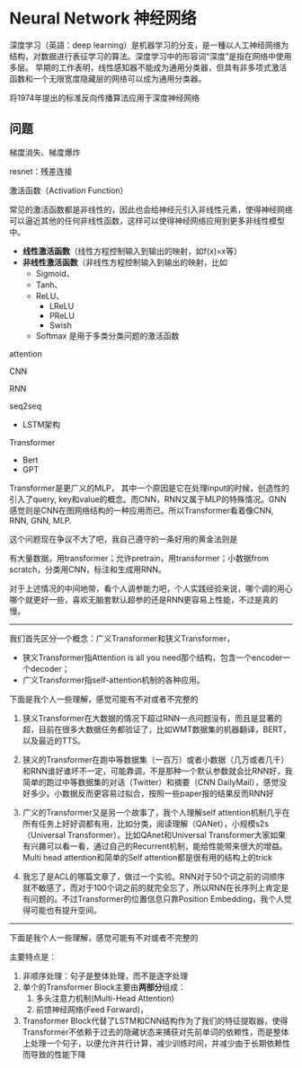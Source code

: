 # Neural Network 神经网络

深度学习（英語：deep learning）是机器学习的分支，是一種以人工神经网络为结构，对数据进行表征学习的算法。深度学习中的形容词“深度”是指在网络中使用多层。 早期的工作表明，线性感知器不能成为通用分类器，但具有非多项式激活函数和一个无限宽度隐藏层的网络可以成为通用分类器。

将1974年提出的标准反向传播算法应用于深度神经网络


## 问题

梯度消失、梯度爆炸

resnet：残差连接

激活函数（Activation Function）

常见的激活函数都是非线性的，因此也会给神经元引入非线性元素，使得神经网络可以逼近其他的任何非线性函数，这样可以使得神经网络应用到更多非线性模型中。

- **线性激活函数**（线性方程控制输入到输出的映射，如f(x)=x等）
- **非线性激活函数**（非线性方程控制输入到输出的映射，比如
  - Sigmoid、
  - Tanh、
  - ReLU、
    - LReLU
    - PReLU
    - Swish
  - Softmax 是用于多类分类问题的激活函数

attention

CNN

RNN

seq2seq

- LSTM架构

Transformer

- Bert
- GPT

Transformer是更广义的MLP， 其中一个原因是它在处理input的时候，创造性的引入了query, key和value的概念。而CNN，RNN又属于MLP的特殊情况。GNN感觉则是CNN在图网络结构的一种应用而已。所以Transformer看着像CNN, RNN, GNN, MLP.

这个问题现在争议不大了吧，我自己遵守的一条好用的黄金法则是

有大量数据，用transformer；允许pretrain，用transformer；小数据from scratch，分类用CNN，标注和生成用RNN。

对于上述情况的中间地带，看个人调参能力吧，个人实践经验来说，哪个调的用心哪个就更好一些，喜欢无脑套默认超参的还是RNN更容易上性能，不过是真的慢。

---

我们首先区分一个概念：广义Transformer和狭义Transformer，

- 狭义Transformer指Attention is all you need那个结构，包含一个encoder一个decoder；
- 广义Transformer指self-attention机制的各种应用。

下面是我个人一些理解，感觉可能有不对或者不完整的

1. 狭义Transformer在大数据的情况下超过RNN一点问题没有，而且是显著的超，目前在很多大数据任务都验证了，比如WMT数据集的机器翻译，BERT，以及最近的TTS。

2. 狭义的Transformer在跑中等数据集（一百万）或者小数据（几万或者几千）和RNN谁好谁坏不一定，可能靠调，不是那种一个默认参数就会比RNN好，我简单的跑过中等数据集的对话（Twitter）和摘要（CNN DailyMail），感觉没好多少。小数据反而更容易过拟合，按照一些paper报的结果反而RNN好

3. 广义的Transformer又是另一个故事了，我个人理解self attention机制几乎在所有任务上好好调都有用，比如分类，阅读理解（QANet），小规模s2s（Universal Transformer）。比如QAnet和Universal Transformer大家如果有兴趣可以看一看，通过自己的Recurrent机制，能给性能带来很大的增益。Multi head attention和简单的Self attention都是很有用的结构上的trick

4. 我忘了是ACL的哪篇文章了，做过一个实验。RNN对于50个词之前的词顺序就不敏感了，而对于100个词之前的就完全忘了，所以RNN在长序列上肯定是有问题的。不过Transformer的位置信息只靠Position Embedding，我个人觉得可能也有提升空间。

---

下面是我个人一些理解，感觉可能有不对或者不完整的

主要特点是：

1. 非顺序处理：句子是整体处理，而不是逐字处理
2. 单个的Transformer Block主要由**两部分**组成：
   1. 多头注意力机制(Multi-Head Attention)
   2. 前馈神经网络(Feed Forward)，
3. Transformer Block代替了LSTM和CNN结构作为了我们的特征提取器，使得Transformer不依赖于过去的隐藏状态来捕获对先前单词的依赖性，而是整体上处理一个句子，以便允许并行计算，减少训练时间，并减少由于长期依赖性而导致的性能下降

